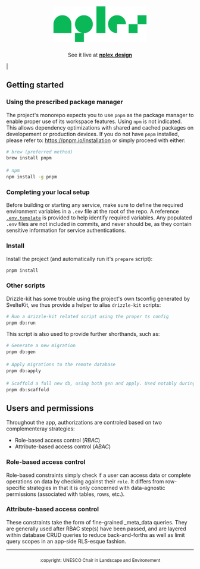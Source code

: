 <h1 align="center">
  <img width="250" height="auto" src="/static/logo.svg" alt="Nplex">
</h1>

<p align="center">
  See it live at <a href="www.nplex.design"><b>nplex.design</b></a>
</p>

<!-- 
## Stack & hosting

The app is built using:

| Main techs           | Use                                                        |
| :------------------- | :--------------------------------------------------------- |
| Svelte               | Frontend framework                                         |
| SvelteKit            | Routing, SSR, and other full-stack related functionalities |
| Drizzle-ORM          | Type-safe database ORM                                     |
| Drizzle-Kit          | Database manager                                           |
| Lucia                | Authentication                                             |
| Melt-UI              | Headless UI components                                     |
| SvelteKit Superforms | Form handling                                              |
| Zod                  | Form data validation                                       |

The production instance is deployed using:

| Environement | Use                    |
| :----------- | :--------------------- | --- |
| Vercel       | Serverless app hosting |
| Neon         | Postgres database      | --> |

## Getting started

### Using the prescribed package manager

The project's monorepo expects you to use `pnpm` as the package manager to enable proper use of its
workspace features. Using `npm` is not indicated. This allows dependency optimizations with shared
and cached packages on developement or production devices. If you do not have `pnpm` installed,
please refer to: <https://pnpm.io/installation> or simply proceed with either:

```sh
# brew (preferred method)
brew install pnpm

# npm
npm install -g pnpm
```

### Completing your local setup

Before building or starting any service, make sure to define the required environment variables in a
`.env` file at the root of the repo. A reference [`.env.template`](.env.template) is provided to
help identify required variables. Any populated `.env` files are not included in commits, and never
should be, as they contain sensitive information for service authentications.

### Install

Install the project (and automatically run it's `prepare` script):

```sh
pnpm install
```

### Other scripts

Drizzle-kit has some trouble using the project's own tsconfig generated by SvelteKit, we thus
provide a helper to alias `drizzle-kit` scripts:

```sh
# Run a drizzle-kit related script using the proper ts config
pnpm db:run
```

This script is also used to provide further shorthands, such as:

```sh
# Generate a new migration
pnpm db:gen

# Apply migrations to the remote database
pnpm db:apply

# Scaffold a full new db, using both gen and apply. Used notably during quick testing.
pnpm db:scaffold
```

## Users and permissions

Throughout the app, authorizations are controled based on two complementeray strategies:

- Role-based access control (_RBAC_)
- Attribute-based access control (_ABAC_)

### Role-based access control

Role-based constraints simply check if a user can access data or complete operations on data by
checking against their `role`. It differs from row-specific strategies in that it is only concerned
with data-agnostic permissions (associated with tables, rows, etc.).

### Attribute-based access control

These constraints take the form of fine-grained \_meta_data queries. They are generally used after
RBAC step(s) have been passed, and are layered within database CRUD queries to reduce
back-and-forths as well as limit query scopes in an app-side RLS-esque fashion.

---

<p align="center">
  <sub>:copyright: UNESCO Chair in Landscape and Environement</sub>
</p>
</footer>

